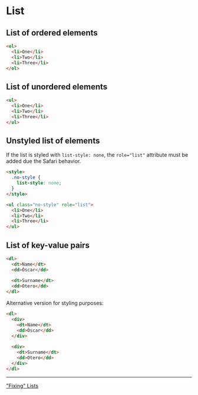 # List

## List of ordered elements

```html
<ol>
  <li>One</li>
  <li>Two</li>
  <li>Three</li>
</ol>
```

## List of unordered elements

```html
<ul>
  <li>One</li>
  <li>Two</li>
  <li>Three</li>
</ul>
```

## Unstyled list of elements

If the list is styled with `list-style: none`, the `role="list"` attribute must be added due the Safari behavior.

```html
<style>
  .no-style {
    list-style: none;
  }
</style>

<ul class="no-style" role="list">
  <li>One</li>
  <li>Two</li>
  <li>Three</li>
</ul>
```

## List of key-value pairs

```html
<dl>
  <dt>Name</dt>
  <dd>Óscar</dd>
  
  <dt>Surname</dt>
  <dd>Otero</dd>
</dl>
```

Alternative version for styling purposes:

```html
<dl>
  <div>
    <dt>Name</dt>
    <dd>Óscar</dd>
  </div>
  
  <div>
    <dt>Surname</dt>
    <dd>Otero</dd>
  </div>
</dl>
```

---

["Fixing" Lists](https://www.scottohara.me/blog/2019/01/12/lists-and-safari.html)
